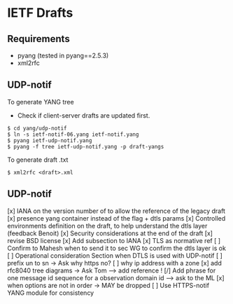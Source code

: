 # IETF Drafts

## Requirements
- pyang (tested in pyang==2.5.3)
- xml2rfc

## UDP-notif

To generate YANG tree
- Check if client-server drafts are updated first.

```shell
$ cd yang/udp-notif
$ ln -s ietf-notif-06.yang ietf-notif.yang
$ pyang ietf-udp-notif.yang
$ pyang -f tree ietf-udp-notif.yang -p draft-yangs
```

To generate draft .txt
```shell
$ xml2rfc <draft>.xml
```

UDP-notif
---------
[x] IANA on the version number of to allow the reference of the legacy draft
[x] presence yang container instead of the flag + dtls params
[x] Controlled environments definition on the draft, to help understand the dtls layer (feedback Benoit)
[x] Security considerations at the end of the draft
[x] revise BSD license
[x] Add subsection to IANA
[x] TLS as normative ref
[ ] Confirm to Mahesh when to send it to sec WG to confirm the dtls layer is ok
[ ] Operational consideration Section when DTLS is used with UDP-notif
[ ] prefix un to sn -> Ask why https no?
[ ] why ip address with a zone 
[x] add rfc8040 tree diagrams -> Ask Tom --> add reference !
[/] Add phrase for one message id sequence for a observation domain id --> ask to the ML
[x] when options are not in order -> MAY be dropped
[ ] Use HTTPS-notif YANG module for consistency
